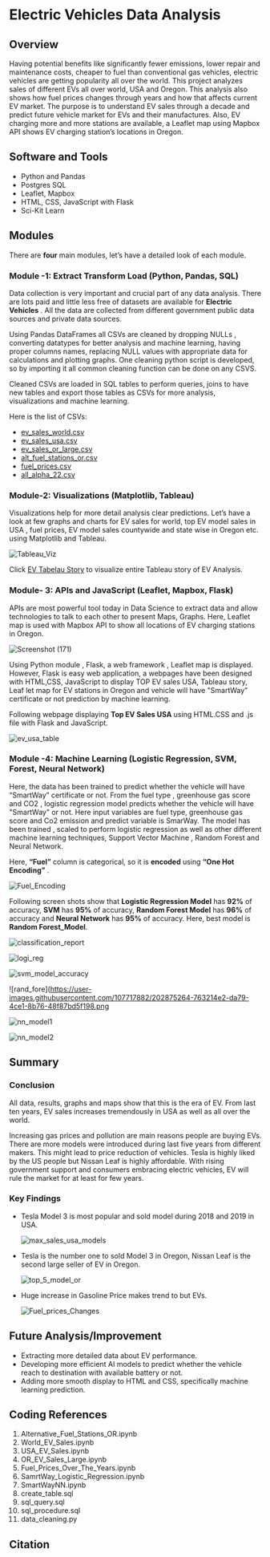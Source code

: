 # Electric Vehicles Data Analysis

## Overview

  Having potential benefits like significantly fewer emissions, lower repair and maintenance costs, cheaper to fuel than conventional gas vehicles, electric vehicles     are getting popularity all over the world. This project analyzes sales of different EVs all over world, USA and Oregon. This analysis also shows how fuel prices       changes through years and how that affects current EV market.  The purpose is to understand EV sales through a decade and predict future vehicle market for EVs and     their manufactures. Also, EV charging more and more stations are available, a Leaflet map using Mapbox API shows EV charging station’s locations in Oregon. 

## Software and Tools 
  * Python and Pandas
  * Postgres SQL
  * Leaflet, Mapbox
  * HTML, CSS, JavaScript with Flask
  * Sci-Kit Learn

## Modules

There are __four__ main modules, let’s have a detailed look of each module.

### Module -1: Extract Transform Load (Python, Pandas, SQL)
  Data collection is very important and crucial part of any data analysis. There are lots paid and little less free of datasets are available for __Electric Vehicles__   . All the data are collected from different government public data sources and private data sources. 
  
  Using Pandas DataFrames all CSVs are cleaned by dropping NULLs , converting datatypes for better analysis and machine learning, having proper columns names,           replacing NULL values with appropriate data for calculations and plotting graphs. One cleaning python script is developed, so by importing it all common cleaning       function can be done on any CSVS. 
  
  Cleaned CSVs are loaded in SQL tables to perform queries, joins to have new tables and export those tables as CSVs for more analysis, visualizations and machine       learning. 
  
  Here is the list of CSVs:
  
   * [ev_sales_world.csv](https://github.com/NishtaSapra21/Electric_Vehicles_Data_Analysis/blob/main/Code/CSVs/clean_datasets/ev_sales_world.csv)
   * [ev_sales_usa.csv](https://github.com/NishtaSapra21/Electric_Vehicles_Data_Analysis/blob/main/Code/CSVs/clean_datasets/ev_sales_usa.csv)
   * [ev_sales_or_large.csv](https://github.com/NishtaSapra21/Electric_Vehicles_Data_Analysis/blob/main/Code/CSVs/clean_datasets/ev_sales_or_large.csv)
   * [alt_fuel_stations_or.csv](https://github.com/NishtaSapra21/Electric_Vehicles_Data_Analysis/blob/main/Code/CSVs/clean_datasets/alt_fuel_stations_or.csv)
   * [fuel_prices.csv](https://github.com/NishtaSapra21/Electric_Vehicles_Data_Analysis/blob/main/Code/CSVs/clean_datasets/fuel_prices.csv)
   * [all_alpha_22.csv](https://github.com/NishtaSapra21/Electric_Vehicles_Data_Analysis/blob/main/Code/CSVs/all_alpha_22.csv)
  
  
### Module-2: Visualizations (Matplotlib, Tableau)

   Visualizations help for more detail analysis clear predictions. Let’s have a look at few graphs and charts for EV sales for world, top EV model sales in USA , fuel    prices, EV model sales countywide and state wise in Oregon etc. using Matplotlib and Tableau. 
   
   ![Tableau_Viz](https://user-images.githubusercontent.com/107717882/202873152-b9828fa7-36b3-4a3d-8eaa-35abe4f6dfc4.png) 
   
   Click  [EV Tabelau Story](https://public.tableau.com/views/EVAnalysis_16681221169090/EVAnalysis?:language=en-US&:display_count=n&:origin=viz_share_link) to            visualize entire Tableau story of EV Analysis. 
   

### Module- 3: APIs and JavaScript (Leaflet, Mapbox, Flask)

  APIs are most powerful tool today in Data Science to extract data and allow technologies to talk to each other to present Maps, Graphs. Here, Leaflet map is used       with Mapbox API  to show all locations of EV charging stations in Oregon. 
  
  ![Screenshot (171)](https://user-images.githubusercontent.com/107717882/202874239-02f764ad-eaf0-4d16-a971-6ae03efd7b23.png)

  Using Python module , Flask, a web framework , Leaflet map is displayed. However, Flask is easy web application, a webpages have been designed with HTML,CSS,           JavaScript to display TOP EV sales USA, Tableau story, Leaf let map for EV stations in Oregon and vehicle will have "SmartWay" certificate or not  prediction by       machine learning. 

  Following webpage displaying  __Top EV Sales USA__ using  HTML.CSS and .js file with Flask and JavaScript. 
  
  ![ev_usa_table](https://user-images.githubusercontent.com/107717882/202874250-d1888e51-1957-4fa8-9861-b6a200bfe2d0.png)



### Module -4: Machine Learning (Logistic Regression, SVM, Forest, Neural Network)

  Here, the data has been trained to predict whether the vehicle will have “SmartWay” certificate or not. From the fuel type , greenhouse gas score and CO2 , logistic   regression model predicts whether the vehicle will have "SmartWay" or not. Here input variables are fuel type, greenhouse gas score and Co2 emission and predict       variable is SmarWay. The model has been trained , scaled to perform logistic regression as well as other different machine learning techniques, Support Vector         Machine , Random Forest and Neural Network.
  
  Here, __“Fuel”__ column is categorical, so it is __encoded__ using __“One Hot Encoding”__ . 
  
  ![Fuel_Encoding](https://user-images.githubusercontent.com/107717882/202874546-49395338-5869-4598-893d-e1c6a7228a59.png)

  Following screen shots show that  __Logistic Regression Model__  has __92%__ of accuracy, __SVM__ has __95%__ of accuracy, __Random Forest Model__ has __96%__ of       accuracy and __Neural Network__ has __95%__ of accuracy.  Here, best model is __Random Forest_Model__. 
  
  ![classification_report](https://user-images.githubusercontent.com/107717882/202874738-02f4c65c-bbdf-4939-bb7c-7ab81a06389e.png)
  
  ![logi_reg](https://user-images.githubusercontent.com/107717882/202875248-d756958b-c080-47c2-8748-e04bfe13034a.png)
  
  ![svm_model_accuracy](https://user-images.githubusercontent.com/107717882/202875256-e6d36d37-ce09-4001-a63d-05aafb6eec01.png)

  ![rand_fore](https://user-images.githubusercontent.com/107717882/202875264-763214e2-da79-4ce1-8b76-48f87bd5f198.png
  
  ![nn_model1](https://user-images.githubusercontent.com/107717882/202875410-2a1c6079-e58d-449d-a606-97c32e8fb65a.png)

  ![nn_model2](https://user-images.githubusercontent.com/107717882/202875415-49cab617-cce2-4dc1-89cb-18b4fff26014.png)
  
  
## Summary 

### Conclusion 

  All data, results, graphs and maps show that this is the era of EV. From last ten years, EV sales increases tremendously in USA as well as all over the world. 
  
  Increasing gas prices and pollution are main reasons people are buying EVs. There are more models were introduced during last five years from different makers. This   might lead to price reduction of vehicles. Tesla is highly liked by the US people but Nissan Leaf is highly affordable. With rising government support and consumers   embracing electric vehicles, EV will rule the market for at least for few years. 

### Key Findings

  * Tesla Model 3 is most popular and sold model during 2018 and 2019 in USA.
    
    ![max_sales_usa_models](https://user-images.githubusercontent.com/107717882/202875815-4c7c6534-0ed6-481e-b3b0-45ae1e74a78d.png)

    
  * Tesla is the number one to sold Model 3 in Oregon, Nissan Leaf is the second large seller of EV in Oregon. 

    ![top_5_model_or](https://user-images.githubusercontent.com/107717882/202875822-a897efe6-9262-476b-a990-13f98328acc3.png)
    
  * Huge increase in Gasoline Price makes trend to but EVs. 

    ![Fuel_prices_Changes](https://user-images.githubusercontent.com/107717882/202875950-211c48f0-c1cd-49f0-a8a1-9c2182b7a85f.png)


## Future Analysis/Improvement 

  * Extracting more detailed data about EV performance.
  * Developing more efficient AI models to predict whether the vehicle reach to destination with available battery or not. 
  * Adding more smooth display to HTML and CSS, specifically machine learning prediction. 
  
## Coding References 

  1. Alternative_Fuel_Stations_OR.ipynb
  2. World_EV_Sales.ipynb
  3. USA_EV_Sales.ipynb
  4. OR_EV_Sales_Large.ipynb
  5. Fuel_Prices_Over_The_Years.ipynb
  6. SamrtWay_Logistic_Regression.ipynb
  7. SmartWayNN.ipynb
  8. create_table.sql
  9. sql_query.sql
  10. sql_procedure.sql
  11. data_cleaning.py

## Citation  

